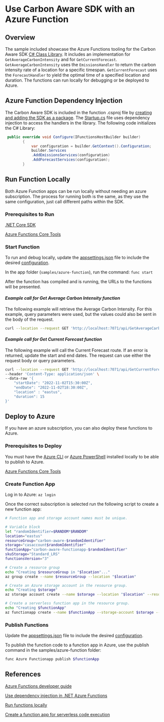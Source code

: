 # Use Carbon Aware SDK with an Azure Function

## Overview

The sample included showcase the Azure Functions tooling for the Carbon Aware SDK [C# Class Library](../../docs/architecture/c-sharp-client-library.md). It includes an implementation for `GetAverageCarbonIntensity` and for `GetCurrentForecast`. `GetAverageCarbonIntensity` uses the `EmissionsHandler` to return the carbon intensity rate of a location for a specific timespan. `GetCurrentForecast` uses the `ForecastHandler` to yield the optimal time of a specified location and duration. The functions can run locally for debugging or be deployed to Azure.

## Azure Function Dependency Injection

The Carbon Aware SDK is included in the function .csproj file by [creating and adding the SDK as a package](../../docs/packaging.md#included-scripts).  The [Startup.cs](./Startup.cs) file uses dependency injection to access the handlers in the library. The following code initializes the C# Library:

```C#
 public override void Configure(IFunctionsHostBuilder builder)
        {
            var configuration = builder.GetContext().Configuration;
            builder.Services
            .AddEmissionsServices(configuration)
            .AddForecastServices(configuration);
        }
```

## Run Function Locally

Both Azure Function apps can be run locally without needing an azure subscription. The process for running both is the same, as they use the same configuration, just call different paths within the SDK.

### Prerequisites to Run

[.NET Core SDK](https://dotnet.microsoft.com/download)

[Azure Functions Core Tools](https://learn.microsoft.com/en-us/azure/azure-functions/functions-run-local)

### Start Function

To run and debug locally, update the [appsettings.json](appsettings.json) file to include the desired [configuration](../../docs/configuration.md).

In the app folder (`samples/azure-function`), run the command:  ```func start```

After the function has compiled and is running, the URLs to the functions will be presented.  

#### _Example call for Get Average Carbon Intensity function_

The following example will retrieve the Average Carbon Intensity.  For this example, query parameters were used, but the values could also be sent in the body of the request.

```bash
curl --location --request GET 'http://localhost:7071/api/GetAverageCarbonIntensity?startDate=2022-03-01T15:30:00Z&endDate=2022-03-01T18:30:00Z&location=eastus'
```

#### _Example call for Get Current Forecast function_

The following example will call the Current Forecast route.  If an error is returned, update the start and end dates.  The request can use either the request body or query parameters.

```bash
curl --location --request GET 'http://localhost:7071/api/GetCurrentForecast' \
--header 'Content-Type: application/json' \
--data-raw '{
    "startDate": "2022-11-02T15:30:00Z",
    "endDate": "2022-11-02T18:30:00Z",
    "location" : "eastus",
    "duration": 15
}'
```

## Deploy to Azure

If you have an azure subscription, you can also deploy these functions to Azure.

### Prerequisites to Deploy

You must have the [Azure CLI](https://learn.microsoft.com/en-us/cli/azure/install-azure-cli) or [Azure PowerShell](https://learn.microsoft.com/en-us/powershell/azure/install-az-ps) installed locally to be able to publish to Azure.

[Azure Functions Core Tools](https://learn.microsoft.com/en-us/azure/azure-functions/functions-run-local)

### Create Function App

Log in to Azure:  ```az login```

Once the correct subscription is selected run the following script to create a new function app:

```bash
# Function app and storage account names must be unique.

# Variable block
let "randomIdentifier=$RANDOM*$RANDOM"
location="eastus"
resourceGroup="carbon-aware-$randomIdentifier"
storage="casaccount$randomIdentifier"
functionApp="carbon-aware-functionapp-$randomIdentifier"
skuStorage="Standard_LRS"
functionsVersion="3"

# Create a resource group
echo "Creating $resourceGroup in "$location"..."
az group create --name $resourceGroup --location "$location"

# Create an Azure storage account in the resource group.
echo "Creating $storage"
az storage account create --name $storage --location "$location" --resource-group $resourceGroup --sku $skuStorage

# Create a serverless function app in the resource group.
echo "Creating $functionApp"
az functionapp create --name $functionApp --storage-account $storage --consumption-plan-location "$location" --resource-group $resourceGroup --functions-version $functionsVersion
```

### Publish Functions

Update the [appsettings.json](./appsettings.json) file to include the desired [configuration](../../docs/configuration.md).

To publish the function code to a function app in Azure, use the publish command in the samples/azure-function folder:

```bash
func Azure Functionapp publish $functionApp
```

## References

[Azure Functions developer guide](https://learn.microsoft.com/en-us/azure/azure-functions/functions-reference?tabs=blob)

[Use dependency injection in .NET Azure Functions](https://learn.microsoft.com/en-us/azure/azure-functions/functions-dotnet-dependency-injection)

[Run functions locally](https://learn.microsoft.com/en-us/azure/azure-functions/functions-run-local?tabs=v4%2Cwindows%2Ccsharp%2Cportal%2Cbash#start)

[Create a function app for serverless code execution](https://learn.microsoft.com/en-us/azure/azure-functions/scripts/functions-cli-create-serverless?source=recommendations)
